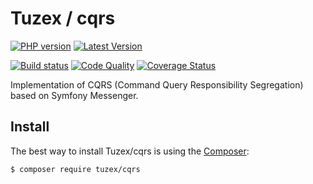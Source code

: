 # Tuzex / cqrs

[![PHP version](https://img.shields.io/packagist/php-v/tuzex/cqrs?style=flat-square)](http://php.net)
[![Latest Version](https://img.shields.io/packagist/v/tuzex/cqrs?style=flat-square)](https://packagist.org/packages/tuzex/cqrs)

[![Build status](https://img.shields.io/github/workflow/status/tuzex/cqrs/Tests?style=flat-square)](https://packagist.org/packages/tuzex/cqrs)
[![Code Quality](https://img.shields.io/scrutinizer/quality/g/tuzex/cqrs?style=flat-square)](https://scrutinizer-ci.com/g/Tuzex/cqrs/badges/quality-score.png?b=master)
[![Coverage Status](https://img.shields.io/coveralls/github/Tuzex/cqrs?style=flat-square)](https://coveralls.io/github/Tuzex/cqrs?branch=master)

Implementation of CQRS (Command Query Responsibility Segregation) based on Symfony Messenger.

Install
------------

The best way to install Tuzex/cqrs is using the [Composer](http://getcomposer.org/):

```sh
$ composer require tuzex/cqrs
```
